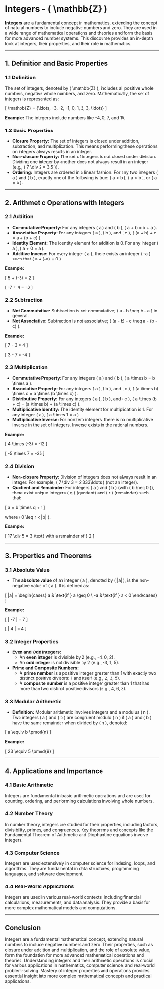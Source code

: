 # Integers - \( \mathbb{Z} \)

**Integers** are a fundamental concept in mathematics, extending the concept of natural numbers to include negative numbers and zero. They are used in a wide range of mathematical operations and theories and form the basis for more advanced number systems. This discourse provides an in-depth look at integers, their properties, and their role in mathematics.

---

## **1. Definition and Basic Properties**

### **1.1 Definition**

The set of integers, denoted by \( \mathbb{Z} \), includes all positive whole numbers, negative whole numbers, and zero. Mathematically, the set of integers is represented as:

\[
\mathbb{Z} = \{\ldots, -3, -2, -1, 0, 1, 2, 3, \ldots\}
\]

**Example:** The integers include numbers like -4, 0, 7, and 15.

### **1.2 Basic Properties**

- **Closure Property:** The set of integers is closed under addition, subtraction, and multiplication. This means performing these operations on integers always results in an integer.
- **Non-closure Property:** The set of integers is not closed under division. Dividing one integer by another does not always result in an integer (e.g., \( 7 \div 2 = 3.5 \)).
- **Ordering:** Integers are ordered in a linear fashion. For any two integers \( a \) and \( b \), exactly one of the following is true: \( a > b \), \( a < b \), or \( a = b \).

---

## **2. Arithmetic Operations with Integers**

### **2.1 Addition**

- **Commutative Property:** For any integers \( a \) and \( b \), \( a + b = b + a \).
- **Associative Property:** For any integers \( a \), \( b \), and \( c \), \( (a + b) + c = a + (b + c) \).
- **Identity Element:** The identity element for addition is 0. For any integer \( a \), \( a + 0 = a \).
- **Additive Inverse:** For every integer \( a \), there exists an integer \( -a \) such that \( a + (-a) = 0 \).

**Example:**

\[
5 + (-3) = 2
\]

\[
-7 + 4 = -3
\]

### **2.2 Subtraction**

- **Not Commutative:** Subtraction is not commutative; \( a - b \neq b - a \) in general.
- **Not Associative:** Subtraction is not associative; \( (a - b) - c \neq a - (b - c) \).

**Example:**

\[
7 - 3 = 4
\]

\[
3 - 7 = -4
\]

### **2.3 Multiplication**

- **Commutative Property:** For any integers \( a \) and \( b \), \( a \times b = b \times a \).
- **Associative Property:** For any integers \( a \), \( b \), and \( c \), \( (a \times b) \times c = a \times (b \times c) \).
- **Distributive Property:** For any integers \( a \), \( b \), and \( c \), \( a \times (b + c) = (a \times b) + (a \times c) \).
- **Multiplicative Identity:** The identity element for multiplication is 1. For any integer \( a \), \( a \times 1 = a \).
- **Multiplicative Inverse:** For nonzero integers, there is no multiplicative inverse in the set of integers. Inverse exists in the rational numbers.

**Example:**

\[
4 \times (-3) = -12
\]

\[
-5 \times 7 = -35
\]

### **2.4 Division**

- **Non-closure Property:** Division of integers does not always result in an integer. For example, \( 7 \div 3 = 2.333\ldots \) (not an integer).
- **Quotient and Remainder:** For integers \( a \) and \( b \) (with \( b \neq 0 \)), there exist unique integers \( q \) (quotient) and \( r \) (remainder) such that:

\[
a = b \times q + r
\]

where \( 0 \leq r < |b| \).

**Example:**

\[
17 \div 5 = 3 \text{ with a remainder of } 2
\]

---

## **3. Properties and Theorems**

### **3.1 Absolute Value**

- The **absolute value** of an integer \( a \), denoted by \( |a| \), is the non-negative value of \( a \). It is defined as:

\[
|a| = 
\begin{cases} 
a & \text{if } a \geq 0 \\
-a & \text{if } a < 0 
\end{cases}
\]

**Example:**

\[
| -7 | = 7
\]

\[
| 4 | = 4
\]

### **3.2 Integer Properties**

- **Even and Odd Integers:**
  - An **even integer** is divisible by 2 (e.g., -4, 0, 2).
  - An **odd integer** is not divisible by 2 (e.g., -3, 1, 5).
- **Prime and Composite Numbers:**
  - A **prime number** is a positive integer greater than 1 with exactly two distinct positive divisors: 1 and itself (e.g., 2, 3, 5).
  - A **composite number** is a positive integer greater than 1 that has more than two distinct positive divisors (e.g., 4, 6, 8).

### **3.3 Modular Arithmetic**

- **Definition:** Modular arithmetic involves integers and a modulus \( n \). Two integers \( a \) and \( b \) are congruent modulo \( n \) if \( a \) and \( b \) have the same remainder when divided by \( n \), denoted:

\[
a \equiv b \pmod{n}
\]

**Example:**

\[
23 \equiv 5 \pmod{9}
\]

---

## **4. Applications and Importance**

### **4.1 Basic Arithmetic**

Integers are fundamental in basic arithmetic operations and are used for counting, ordering, and performing calculations involving whole numbers.

### **4.2 Number Theory**

In number theory, integers are studied for their properties, including factors, divisibility, primes, and congruences. Key theorems and concepts like the Fundamental Theorem of Arithmetic and Diophantine equations involve integers.

### **4.3 Computer Science**

Integers are used extensively in computer science for indexing, loops, and algorithms. They are fundamental in data structures, programming languages, and software development.

### **4.4 Real-World Applications**

Integers are used in various real-world contexts, including financial calculations, measurements, and data analysis. They provide a basis for more complex mathematical models and computations.

---

## **Conclusion**

Integers are a fundamental mathematical concept, extending natural numbers to include negative numbers and zero. Their properties, such as closure under addition and multiplication, and the role of absolute value, form the foundation for more advanced mathematical operations and theories. Understanding integers and their arithmetic operations is crucial for various applications in mathematics, computer science, and real-world problem-solving. Mastery of integer properties and operations provides essential insight into more complex mathematical concepts and practical applications.

